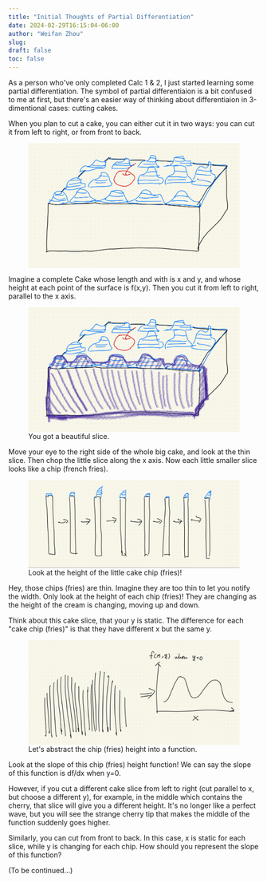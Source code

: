 ```yaml
---
title: "Initial Thoughts of Partial Differentiation"
date: 2024-02-29T16:15:04-06:00
author: "Weifan Zhou"
slug:
draft: false
toc: false
---
```

As a person who've only completed Calc 1 & 2, I just started learning some partial differentiation. The symbol of partial differentiaion is a bit confused to me at first, but there's an easier way of thinking about differentiaion in 3-dimentional cases: cutting cakes.

When you plan to cut a cake, you can either cut it in two ways: you can cut it from left to right, or from front to back.

<figure itemprop=associatedMedia itemscope itemtype=http://schema.org/ImageObject>
<a href=/media/cake1.JPG itemprop=contentUrl>
<img itemprop=thumbnail src=/media/cake1.JPG width="500" style="display: block; margin: 0 auto" alt="Imagine a complete Cake whose length and with is x and y, and whose height at each point of the surface is f(x,y)">
</a>
</figure>

Imagine a complete Cake whose length and with is x and y, and whose height at each point of the surface is f(x,y). Then you cut it from left to right, parallel to the x axis.

<figure itemprop=associatedMedia itemscope itemtype=http://schema.org/ImageObject>
<a href=/media/cut_cake1.JPG itemprop=contentUrl>
<img itemprop=thumbnail src=/media/cut_cake1.JPG width="500" style="display: block; margin: 0 auto" alt="Then you cut it from left to right, parallel to the x axis">
</a> You got a beautiful slice.
</figure>

Move your eye to the right side of the whole big cake, and look at the thin slice. Then chop the little slice along the x axis. Now each little smaller slice looks like a chip (french fries).

<figure itemprop=associatedMedia itemscope itemtype=http://schema.org/ImageObject>
<a href=/media/sight1.JPG itemprop=contentUrl>
<img itemprop=thumbnail src=/media/sight1.JPG width="500" style="display: block; margin: 0 auto" alt="Now each little smaller slice looks like a chip (french fries)">
</a> Look at the height of the little cake chip (fries)!
</figure>

Hey, those chips (fries) are thin. Imagine they are too thin to let you notify the width. Only look at the height of each chip (fries)! They are changing as the height of the cream is changing, moving up and down.

Think about this cake slice, that your y is static. The difference for each "cake chip (fries)" is that they have different x but the same y. 

<figure itemprop=associatedMedia itemscope itemtype=http://schema.org/ImageObject>
<a href=/media/chip-into-function.jpg itemprop=contentUrl>
<img itemprop=thumbnail src=/media/chip-into-function.jpg width="500" style="display: block; margin: 0 auto" alt="Now each little smaller slice looks like a chip (french fries)">
</a> Let's abstract the chip (fries) height into a function.
</figure>

Look at the slope of this chip (fries) height function! We can say the slope of this function is df/dx when y=0.

However, if you cut a different cake slice from left to right (cut parallel to x, but choose a different y), for example, in the middle which contains the cherry, that slice will give you a different height. It's no longer like a perfect wave, but you will see the strange cherry tip that makes the middle of the function suddenly goes higher. 

Similarly, you can cut from front to back. In this case, x is static for each slice, while y is changing for each chip. How should you represent the slope of this function?

(To be continued...)
